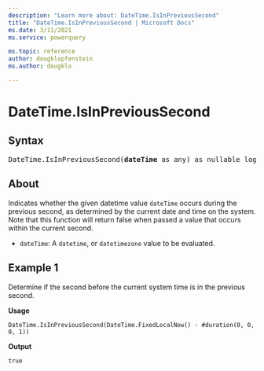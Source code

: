 ```yaml
---
description: "Learn more about: DateTime.IsInPreviousSecond"
title: "DateTime.IsInPreviousSecond | Microsoft Docs"
ms.date: 3/11/2021
ms.service: powerquery

ms.topic: reference
author: dougklopfenstein
ms.author: dougklo

---
```

# DateTime.IsInPreviousSecond

## Syntax

<pre>
DateTime.IsInPreviousSecond(<b>dateTime</b> as any) as nullable logical
</pre>

## About

Indicates whether the given datetime value `dateTime` occurs during the previous second, as determined by the current date and time on the system. Note that this function will return false when passed a value that occurs within the current second.

* `dateTime`: A `datetime`, or `datetimezone` value to be evaluated.

## Example 1

Determine if the second before the current system time is in the previous second.

**Usage**

```powerquery-m
DateTime.IsInPreviousSecond(DateTime.FixedLocalNow() - #duration(0, 0, 0, 1))
```

**Output**

`true`
